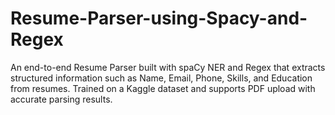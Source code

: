 # Resume-Parser-using-Spacy-and-Regex
An end-to-end Resume Parser built with spaCy NER and Regex that extracts structured information such as Name, Email, Phone, Skills, and Education from resumes. Trained on a Kaggle dataset and supports PDF upload with accurate parsing results.
